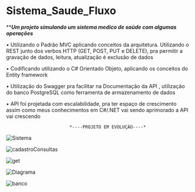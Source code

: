 # Sistema_Saude_Fluxo
 *****Um projeto simulando um sistema medico de saúde com algumas operações*** 

•	Utilizando o Padrão MVC aplicando conceitos da arquitetura. Utilizando o REST junto dos verbos HTTP (GET, POST, PUT e DELETE), pra permitir a gravação de dados, leitura, atualização é exclusão de dados 

•	Codificando utilizando o C# Orientado Objeto, aplicando os conceitos do Entity framework

•	Utilização do Swagger pra facilitar na Documentação da API , utilização do banco PostgreSQL como ferramenta de armazenamento de dados

•	API foi projetada com escalabilidade, pra ter espaço de crescimento assim como meus conhecimentos em C#/.NET vai sendo aprimorado a API vai crescendo 

                            *----PROJETO EM EVOLUÇÃO----*

  
![Sistema](https://github.com/PauloJuniorpj/Sistema_Saude_Fluxo/assets/85879706/8d6efca8-6d3e-4e17-9b86-d94d17e85455)

![cadastroConsultas](https://github.com/PauloJuniorpj/Sistema_Saude_Fluxo/assets/85879706/4bc37d52-12be-4434-aec8-5239a9776ec8)

![get](https://github.com/PauloJuniorpj/Sistema_Saude_Fluxo/assets/85879706/f944772e-1f97-4d05-b15f-cf89bce6e3e9)

![Diagrama ](https://github.com/PauloJuniorpj/Sistema_Saude_Fluxo/assets/85879706/ab8cba38-289a-44a1-a0d5-da67723b591d)

![banco](https://github.com/PauloJuniorpj/Sistema_Saude_Fluxo/assets/85879706/0a3dfce4-7edc-46e7-901f-ae0aa3ad9eb8)
